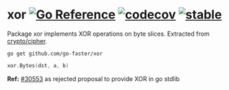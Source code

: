 # xor [![Go Reference](https://img.shields.io/badge/go-pkg-00ADD8)](https://pkg.go.dev/github.com/go-faster/xor#section-documentation) [![codecov](https://img.shields.io/codecov/c/github/go-faster/xor?label=cover)](https://codecov.io/gh/go-faster/xor) [![stable](https://img.shields.io/badge/-prod-brightgreen)](https://go-faster.org/docs/projects/status#stable)

Package xor implements XOR operations on byte slices.
Extracted from [crypto/cipher](https://golang.org/src/crypto/cipher/xor_generic.go).
```console
go get github.com/go-faster/xor
```
```go
xor.Bytes(dst, a, b)
```
**Ref:** [#30553](https://github.com/golang/go/issues/30553) as rejected proposal to provide XOR in go stdlib
